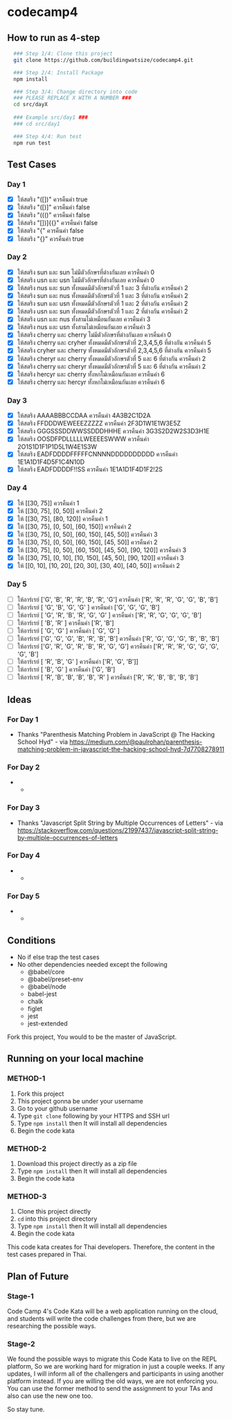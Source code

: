 # codecamp4

## How to run as 4-step

```bash
  ### Step 1/4: Clone this project
  git clone https://github.com/buildingwatsize/codecamp4.git

  ### Step 2/4: Install Package
  npm install

  ### Step 3/4: Change directory into code
  ### PLEASE REPLACE X WITH A NUMBER ###
  cd src/dayX
  
  ### Example src/day1 ###
  ### cd src/day1

  ### Step 4/4: Run test
  npm run test
```

## Test Cases

### Day 1

- [x] ให้สตริง "([])[]({})" ควรคืนค่า true
- [x] ให้สตริง "([)]" ควรคืนค่า false
- [x] ให้สตริง "((()" ควรคืนค่า false
- [x] ให้สตริง "[])]{{}" ควรคืนค่า false
- [x] ให้สตริง "{" ควรคืนค่า false
- [x] ให้สตริง "{}[]([])" ควรคืนค่า true

### Day 2

- [x] ให้สตริง sun และ sun ไม่มีตัวอักษรที่ต่างกันเลย ควรคืนค่า 0
- [x] ให้สตริง usn และ usn ไม่มีตัวอักษรที่ต่างกันเลย ควรคืนค่า 0
- [x] ให้สตริง nus และ sun ทั้งหมดมีตัวอักษรตัวที่ 1 และ 3 ที่ต่างกัน ควรคืนค่า 2
- [x] ให้สตริง sun และ nus ทั้งหมดมีตัวอักษรตัวที่ 1 และ 3 ที่ต่างกัน ควรคืนค่า 2
- [x] ให้สตริง sun และ usn ทั้งหมดมีตัวอักษรตัวที่ 1 และ 2 ที่ต่างกัน ควรคืนค่า 2
- [x] ให้สตริง usn และ sun ทั้งหมดมีตัวอักษรตัวที่ 1 และ 2 ที่ต่างกัน ควรคืนค่า 2
- [x] ให้สตริง usn และ nus ทั้งสามไม่เหมือนกันเลย ควรคืนค่า 3
- [x] ให้สตริง nus และ usn ทั้งสามไม่เหมือนกันเลย ควรคืนค่า 3
- [x] ให้สตริง cherry และ cherry ไม่มีตัวอักษรที่ต่างกันเลย ควรคืนค่า 0
- [x] ให้สตริง cherry และ cryher ทั้งหมดมีตัวอักษรตัวที่ 2,3,4,5,6 ที่ต่างกัน ควรคืนค่า 5
- [x] ให้สตริง cryher และ cherry ทั้งหมดมีตัวอักษรตัวที่ 2,3,4,5,6 ที่ต่างกัน ควรคืนค่า 5
- [x] ให้สตริง cheryr และ cherry ทั้งหมดมีตัวอักษรตัวที่ 5 และ 6 ที่ต่างกัน ควรคืนค่า 2
- [x] ให้สตริง cherry และ cheryr ทั้งหมดมีตัวอักษรตัวที่ 5 และ 6 ที่ต่างกัน ควรคืนค่า 2
- [x] ให้สตริง hercyr และ cherry ทั้งหกไม่เหมือนกันเลย ควรคืนค่า 6
- [x] ให้สตริง cherry และ hercyr ทั้งหกไม่เหมือนกันเลย ควรคืนค่า 6

### Day 3

- [x] ให้สตริง AAAABBBCCDAA ควรคืนค่า 4A3B2C1D2A
- [x] ให้สตริง FFDDDWEWEEEZZZZZ ควรคืนค่า 2F3D1W1E1W3E5Z
- [x] ให้สตริง GGGSSSDDWWSSDDDHHHE ควรคืนค่า 3G3S2D2W2S3D3H1E
- [x] ให้สตริง OOSDFPDLLLLLWEEEESWWW ควรคืนค่า 2O1S1D1F1P1D5L1W4E1S3W
- [x] ให้สตริง EADFDDDDFFFFFCNNNNDDDDDDDDDD ควรคืนค่า 1E1A1D1F4D5F1C4N10D
- [x] ให้สตริง EADFDDDDF!!SS ควรคืนค่า 1E1A1D1F4D1F2!2S

### Day 4

- [x] ให้ [[30, 75]] ควรคืนค่า 1
- [x] ให้ [[30, 75], [0, 50]] ควรคืนค่า 2
- [x] ให้ [[30, 75], [80, 120]] ควรคืนค่า 1
- [x] ให้ [[30, 75], [0, 50], [60, 150]] ควรคืนค่า 2
- [x] ให้ [[30, 75], [0, 50], [60, 150], [45, 50]] ควรคืนค่า 3
- [x] ให้ [[30, 75], [0, 50], [60, 150], [45, 50]] ควรคืนค่า 2
- [x] ให้ [[30, 75], [0, 50], [60, 150], [45, 50], [90, 120]] ควรคืนค่า 3
- [x] ให้ [[30, 75], [0, 10], [10, 150], [45, 50], [90, 120]] ควรคืนค่า 3
- [x] ให้ [[0, 10], [10, 20], [20, 30], [30, 40], [40, 50]] ควรคืนค่า 2

### Day 5

- [ ] ให้อาร์เรย์ ['G', 'B', 'R', 'R', 'B', 'R', 'G'] ควรคืนค่า ['R', 'R', 'R', 'G', 'G', 'B', 'B']
- [ ] ให้อาร์เรย์ [ 'G', 'B', 'G', 'G' ] ควรคืนค่า ['G', 'G', 'G', 'B']
- [ ] ให้อาร์เรย์ [ 'G', 'R', 'B', 'R', 'G', 'G' ] ควรคืนค่า ['R', 'R', 'G', 'G', 'G', 'B']
- [ ] ให้อาร์เรย์ [ 'B', 'R' ] ควรคืนค่า ['R', 'B']
- [ ] ให้อาร์เรย์ [ 'G', 'G' ] ควรคืนค่า [ 'G', 'G' ]
- [ ] ให้อาร์เรย์ ['G', 'G', 'G', 'B', 'R', 'B', 'B'] ควรคืนค่า ['R', 'G', 'G', 'G', 'B', 'B', 'B']
- [ ] ให้อาร์เรย์ ['G', 'R', 'G', 'R', 'B', 'R', 'G', 'G'] ควรคืนค่า ['R', 'R', 'R', 'G', 'G', 'G', 'G', 'B']
- [ ] ให้อาร์เรย์ [ 'R', 'B', 'G' ] ควรคืนค่า ['R', 'G', 'B']]
- [ ] ให้อาร์เรย์ [ 'B', 'G' ] ควรคืนค่า ['G', 'B']
- [ ] ให้อาร์เรย์ [ 'R', 'B', 'B', 'B', 'B', 'R' ] ควรคืนค่า ['R', 'R', 'B', 'B', 'B', 'B']

## Ideas

### For Day 1

- Thanks "Parenthesis Matching Problem in JavaScript @ The Hacking School Hyd" - via <https://medium.com/@paulrohan/parenthesis-matching-problem-in-javascript-the-hacking-school-hyd-7d7708278911>

### For Day 2

- -

### For Day 3

- Thanks "Javascript Split String by Multiple Occurrences of Letters" - via <https://stackoverflow.com/questions/21997437/javascript-split-string-by-multiple-occurrences-of-letters>
  
### For Day 4

- -

### For Day 5

- -

## Conditions

- No if else trap the test cases
- No other dependencies needed except the following
  - @babel/core
  - @babel/preset-env
  - @babel/node
  - babel-jest
  - chalk
  - figlet
  - jest
  - jest-extended

Fork this project, You would to be the master of JavaScript.

## Running on your local machine

### METHOD-1

1. Fork this project
2. This project gonna be under your username
3. Go to your github username
4. Type `git clone` following by your HTTPS and SSH url
5. Type `npm install` then It will install all dependencies
6. Begin the code kata

### METHOD-2

1. Download this project directly as a zip file
2. Type `npm install` then It will install all dependencies
3. Begin the code kata

### METHOD-3

1. Clone this project directly
2. `cd` into this project directory
3. Type `npm install` then It will install all dependencies
4. Begin the code kata

This code kata creates for Thai developers. Therefore, the content in the test cases prepared in Thai.

## Plan of Future

### Stage-1

Code Camp 4's Code Kata will be a web application running on the cloud, and students will write the code challenges from there, but we are researching the possible ways.

### Stage-2

We found the possible ways to migrate this Code Kata to live on the REPL platform, So we are working hard for migration in just a couple weeks. If any updates, I will inform all of the challengers and participants in using another platform instead. If you are willing the old ways, we are not enforcing you. You can use the former method to send the assignment to your TAs and also can use the new one too.

So stay tune.

